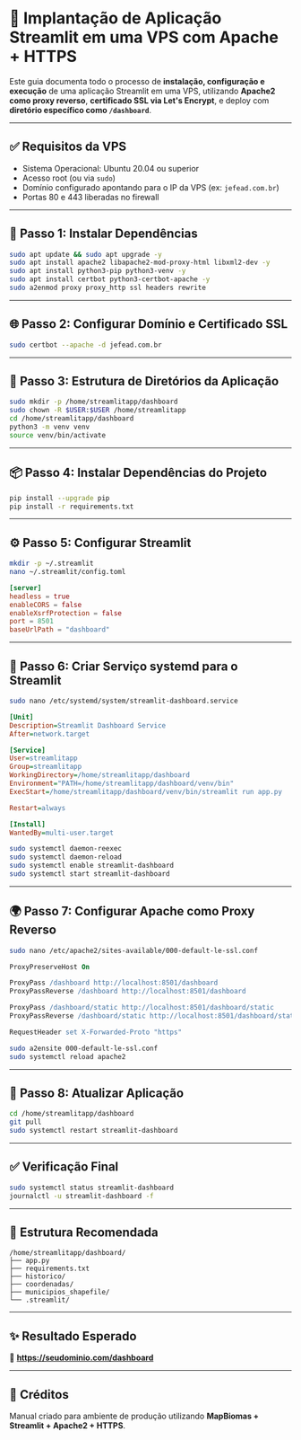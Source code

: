 
# 🚀 Implantação de Aplicação Streamlit em uma VPS com Apache + HTTPS

Este guia documenta todo o processo de **instalação, configuração e execução** de uma aplicação Streamlit em uma VPS, utilizando **Apache2 como proxy reverso**, **certificado SSL via Let's Encrypt**, e deploy com **diretório específico como `/dashboard`**.

---

## ✅ Requisitos da VPS

- Sistema Operacional: Ubuntu 20.04 ou superior
- Acesso root (ou via `sudo`)
- Domínio configurado apontando para o IP da VPS (ex: `jefead.com.br`)
- Portas 80 e 443 liberadas no firewall

---

## 🔧 Passo 1: Instalar Dependências

```bash
sudo apt update && sudo apt upgrade -y
sudo apt install apache2 libapache2-mod-proxy-html libxml2-dev -y
sudo apt install python3-pip python3-venv -y
sudo apt install certbot python3-certbot-apache -y
sudo a2enmod proxy proxy_http ssl headers rewrite
```

---

## 🌐 Passo 2: Configurar Domínio e Certificado SSL

```bash
sudo certbot --apache -d jefead.com.br
```

---

## 📁 Passo 3: Estrutura de Diretórios da Aplicação

```bash
sudo mkdir -p /home/streamlitapp/dashboard
sudo chown -R $USER:$USER /home/streamlitapp
cd /home/streamlitapp/dashboard
python3 -m venv venv
source venv/bin/activate
```

---

## 📦 Passo 4: Instalar Dependências do Projeto

```bash
pip install --upgrade pip
pip install -r requirements.txt
```

---

## ⚙️ Passo 5: Configurar Streamlit

```bash
mkdir -p ~/.streamlit
nano ~/.streamlit/config.toml
```

```toml
[server]
headless = true
enableCORS = false
enableXsrfProtection = false
port = 8501
baseUrlPath = "dashboard"
```

---

## 🧩 Passo 6: Criar Serviço systemd para o Streamlit

```bash
sudo nano /etc/systemd/system/streamlit-dashboard.service
```

```ini
[Unit]
Description=Streamlit Dashboard Service
After=network.target

[Service]
User=streamlitapp
Group=streamlitapp
WorkingDirectory=/home/streamlitapp/dashboard
Environment="PATH=/home/streamlitapp/dashboard/venv/bin"
ExecStart=/home/streamlitapp/dashboard/venv/bin/streamlit run app.py

Restart=always

[Install]
WantedBy=multi-user.target
```

```bash
sudo systemctl daemon-reexec
sudo systemctl daemon-reload
sudo systemctl enable streamlit-dashboard
sudo systemctl start streamlit-dashboard
```

---

## 🌍 Passo 7: Configurar Apache como Proxy Reverso

```bash
sudo nano /etc/apache2/sites-available/000-default-le-ssl.conf
```

```apache
ProxyPreserveHost On

ProxyPass /dashboard http://localhost:8501/dashboard
ProxyPassReverse /dashboard http://localhost:8501/dashboard

ProxyPass /dashboard/static http://localhost:8501/dashboard/static
ProxyPassReverse /dashboard/static http://localhost:8501/dashboard/static

RequestHeader set X-Forwarded-Proto "https"
```

```bash
sudo a2ensite 000-default-le-ssl.conf
sudo systemctl reload apache2
```

---

## 🔄 Passo 8: Atualizar Aplicação

```bash
cd /home/streamlitapp/dashboard
git pull
sudo systemctl restart streamlit-dashboard
```

---

## ✅ Verificação Final

```bash
sudo systemctl status streamlit-dashboard
journalctl -u streamlit-dashboard -f
```

---

## 📁 Estrutura Recomendada

```
/home/streamlitapp/dashboard/
├── app.py
├── requirements.txt
├── historico/
├── coordenadas/
├── municipios_shapefile/
└── .streamlit/
```

---

## ✨ Resultado Esperado

🔗 **https://seudominio.com/dashboard**

---

## 🙌 Créditos

Manual criado para ambiente de produção utilizando **MapBiomas + Streamlit + Apache2 + HTTPS**.
